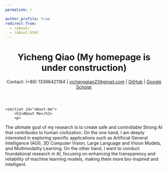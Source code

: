 ```yaml
---
permalink: /

author_profile: true
redirect_from: 
  - /about/
  - /about.html
---
```


<html lang="en">
<head>
    <meta charset="UTF-8">
    <meta name="viewport" content="width=device-width, initial-scale=1.0">
    <title>Yicheng Qiao's Academic Homepage</title>
    <link rel="stylesheet" href="style.css"> <!-- Assuming you have a CSS file for styling -->
</head>
<body>
    <header>
        <h1>Yicheng Qiao (My homepage is under construction)</h1>
        <p>Contact: (+86) 13366421184 | <a href="mailto:yichengqiao21@gmail.com">yichengqiao21@gmail.com</a> | <a href="https://github.com/YichengQiao">GitHub</a>  | <a href="https://scholar.google.com/citations?hl=EN&user=6En0pjMAAAAJ">Google Scholar</a> </p>
    </header>

    <section id="about-me">
        <h2>About Me</h2>
        <p>
The ultimate goal of my research is to create safe and controllable Strong AI that contributes to human civilization.
On the one hand, I am deeply interested in exploring specific applications such as Artificial General Intelligence (AGI), 3D Computer Vision, Large Language and Vision Models, and Multimodality Learning. 
On the other hand, I want to conduct foundational research in AI, focusing on enhancing the transparency and reliability of machine learning models, making them more bio-inspired and intelligent.
        </p>
    </section>

</body>
</html>

